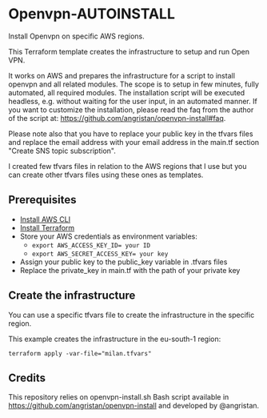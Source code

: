 # Openvpn-AUTOINSTALL
Install Openvpn on specific AWS regions.

This Terraform template creates the infrastructure to setup and run Open VPN.

It works on AWS and prepares the infrastructure for a script to install openvpn and all related modules. The scope is to setup in few minutes, fully automated, all required modules. The installation script will be executed headless, e.g. without waiting for the user input, in an automated manner. If you want to customize the installation, please read the faq from the author of the script at: https://github.com/angristan/openvpn-install#faq. 

Please note also that you have to replace your public key in the tfvars files and replace the email address with your email address in the main.tf section "Create SNS topic subscription".

I created few tfvars files in relation to the AWS regions that I use but you can create other tfvars files using these ones as templates. 

## Prerequisites

- [Install AWS CLI](https://docs.aws.amazon.com/cli/latest/userguide/getting-started-install.html)
- [Install Terraform](https://developer.hashicorp.com/terraform/tutorials/aws-get-started/install-cli)
- Store your AWS credentials as environment variables:
  - ``export AWS_ACCESS_KEY_ID= your ID``
  - ``export AWS_SECRET_ACCESS_KEY= your key``
- Assign your public key to the public_key variable in .tfvars files
- Replace the private_key in main.tf with the path of your private key

## Create the infrastructure

You can use a specific tfvars file to create the infrastructure in the specific region.

This example creates the infrastructure in the eu-south-1 region:

``terraform apply -var-file="milan.tfvars"``

## Credits

This repository relies on openvpn-install.sh Bash script available in https://github.com/angristan/openvpn-install and developed by @angristan.
